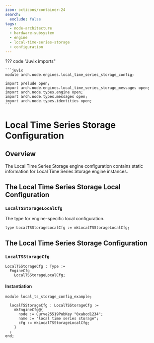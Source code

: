 ```yaml
---
icon: octicons/container-24
search:
  exclude: false
tags:
  - node-architecture
  - hardware-subsystem
  - engine
  - local-time-series-storage
  - configuration
---
```


??? code "Juvix imports"

    ```juvix
    module arch.node.engines.local_time_series_storage_config;

    import prelude open;
    import arch.node.engines.local_time_series_storage_messages open;
    import arch.node.types.engine open;
    import arch.node.types.messages open;
    import arch.node.types.identities open;
    ```

# Local Time Series Storage Configuration

## Overview

The Local Time Series Storage engine configuration contains static information for Local Time Series Storage engine instances.

## The Local Time Series Storage Local Configuration

### `LocalTSStorageLocalCfg`

The type for engine-specific local configuration.

<!-- --8<-- [start:LocalTSStorageLocalCfg] -->
```juvix
type LocalTSStorageLocalCfg := mkLocalTSStorageLocalCfg;
```
<!-- --8<-- [end:LocalTSStorageLocalCfg] -->

## The Local Time Series Storage Configuration

### `LocalTSStorageCfg`

<!-- --8<-- [start:LocalTSStorageCfg] -->
```juvix
LocalTSStorageCfg : Type :=
  EngineCfg
    LocalTSStorageLocalCfg;
```
<!-- --8<-- [end:LocalTSStorageCfg] -->

#### Instantiation

<!-- --8<-- [start:localTSStorageCfg] -->
```juvix extract-module-statements
module local_ts_storage_config_example;

  localTSStorageCfg : LocalTSStorageCfg :=
    mkEngineCfg@{
      node := Curve25519PubKey "0xabcd1234";
      name := "local time series storage";
      cfg := mkLocalTSStorageLocalCfg;
    }
  ;
end;
```
<!-- --8<-- [end:localTSStorageCfg] -->
